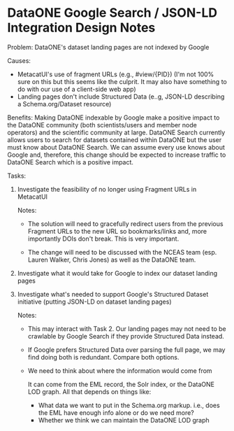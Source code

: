 # DataONE Google Search / JSON-LD Integration Design Notes

Problem: DataONE's dataset landing pages are not indexed by Google

Causes:

- MetacatUI's use of fragment URLs (e.g., #view/{PID}) (I'm not 100% sure on this but this seems like the culprit. It may also have something to do with our use of a client-side web app)
- Landing pages don't include Structured Data (e..g, JSON-LD describing a Schema.org/Dataset resource)

Benefits: Making DataONE indexable by Google make a positive impact to the DataONE community (both scientists/users and member node operators) and the scientific community at large.
DataONE Search currently allows users to search for datasets contained within DataONE but the user must know about DataONE Search. We can assume every use knows about Google and, therefore, this change should be expected to increase traffic to DataONE Search which is a positive impact.

Tasks:

1. Investigate the feasibility of no longer using Fragment URLs in MetacatUI

    Notes:

    - The solution will need to gracefully redirect users from the previous Fragment URLs to the new URL so bookmarks/links and, more importantly DOIs don't break. This is very important.

    - The change will need to be discussed with the NCEAS team (esp. Lauren Walker, Chris Jones) as well as the DataONE team.

2. Investigate what it would take for Google to index our dataset landing pages

3. Investigate what's needed to support Google's Structured Dataset initiative (putting JSON-LD on dataset landing pages)

    Notes:

    - This may interact with Task 2. Our landing pages may not need to be crawlable by Google Search if they provide Structured Data instead.

    - If Google prefers Structured Data over parsing the full page, we may find doing both is redundant. Compare both options.

    - We need to think about where the information would come from

        It can come from the EML record, the Solr index, or the DataONE LOD graph.
        All that depends on things like:

        - What data we want to put in the Schema.org markup. i.e., does the EML have enough info alone or do we need more?
        - Whether we think we can maintain the DataONE LOD graph
